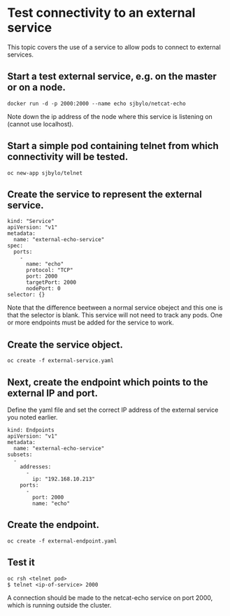 # Test connectivity to an external service

This topic covers the use of a service to allow pods to connect to external services.

## Start a test external service, e.g. on the master or on a node.  

```
docker run -d -p 2000:2000 --name echo sjbylo/netcat-echo
```
Note down the ip address of the node where this service is listening on (cannot use localhost).

## Start a simple pod containing telnet from which connectivity will be tested.

```
oc new-app sjbylo/telnet
```

## Create the service to represent the external service.

```
kind: "Service"
apiVersion: "v1"
metadata:
  name: "external-echo-service"
spec:
  ports:
    -
      name: "echo"
      protocol: "TCP"
      port: 2000
      targetPort: 2000
      nodePort: 0
selector: {}
```
Note that the difference beetween a normal service obeject and this one is that the selector is blank. This service will not need to track any pods.  One or more endpoints must be added for the service to work.

## Create the service object. 

```
oc create -f external-service.yaml
```

## Next, create the endpoint which points to the external IP and port.

Define the yaml file and set the correct IP address of the external service you noted earlier.  

```
kind: Endpoints
apiVersion: "v1"
metadata:
  name: "external-echo-service" 
subsets: 
  -
    addresses:
      -
        ip: "192.168.10.213" 
    ports:
      -
        port: 2000 
        name: "echo"
```

## Create the endpoint. 

```
oc create -f external-endpoint.yaml
```

## Test it

```
oc rsh <telnet pod>
$ telnet <ip-of-service> 2000
```

A connection should be made to the netcat-echo service on port 2000, which is running outside the cluster. 


